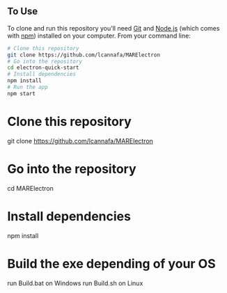 ## To Use

To clone and run this repository you'll need [Git](https://git-scm.com) and [Node.js](https://nodejs.org/en/download/) (which comes with [npm](http://npmjs.com)) installed on your computer. From your command line:

```bash
# Clone this repository
git clone https://github.com/lcannafa/MARElectron
# Go into the repository
cd electron-quick-start
# Install dependencies
npm install
# Run the app
npm start
```

# Clone this repository
git clone https://github.com/lcannafa/MARElectron
# Go into the repository
cd MARElectron
# Install dependencies
npm install
# Build the exe depending of your OS
run Build.bat on Windows
run Build.sh on Linux
```
